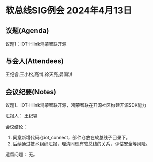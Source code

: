 # 软总线SIG例会 2024年4月13日
## 议题(Agenda)
议题1：IOT-Hlink鸿蒙智联开源

## 与会人(Attendees)
王纪睿,王小松,高博,徐天亮,晏国淇

## 会议纪要(Notes)
议题1、IOT-Hlink鸿蒙智联开源，鸿蒙智联在开源社区构建开源SDK能力

汇报人：
王纪睿

会议结论：

1. 同意新增代码仓iot_connect，部件仓放在软总线子目录下。
2. 后续通过技术组织汇报，理清同现有软总线的关系，评估安全等风险。

遗留问题：
无。
